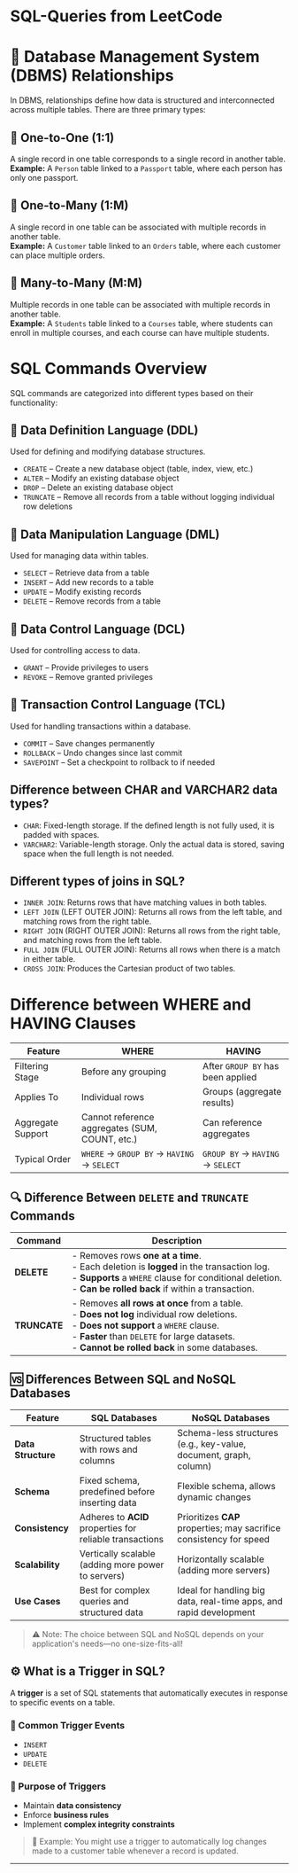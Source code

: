 # SQL-Queries from LeetCode

# 🔗 Database Management System (DBMS) Relationships

In DBMS, relationships define how data is structured and interconnected across multiple tables. There are three primary types:

## 📌 One-to-One (1:1)
A single record in one table corresponds to a single record in another table.  
**Example:** A `Person` table linked to a `Passport` table, where each person has only one passport.

## 📌 One-to-Many (1:M)
A single record in one table can be associated with multiple records in another table.  
**Example:** A `Customer` table linked to an `Orders` table, where each customer can place multiple orders.

## 📌 Many-to-Many (M:M)
Multiple records in one table can be associated with multiple records in another table.  
**Example:** A `Students` table linked to a `Courses` table, where students can enroll in multiple courses, and each course can have multiple students.

# SQL Commands Overview

SQL commands are categorized into different types based on their functionality:

## 📌 Data Definition Language (DDL)
Used for defining and modifying database structures.
- `CREATE` – Create a new database object (table, index, view, etc.)
- `ALTER` – Modify an existing database object
- `DROP` – Delete an existing database object
- `TRUNCATE` – Remove all records from a table without logging individual row deletions

## 📌 Data Manipulation Language (DML)
Used for managing data within tables.
- `SELECT` – Retrieve data from a table
- `INSERT` – Add new records to a table
- `UPDATE` – Modify existing records
- `DELETE` – Remove records from a table

## 📌 Data Control Language (DCL)
Used for controlling access to data.
- `GRANT` – Provide privileges to users
- `REVOKE` – Remove granted privileges

## 📌 Transaction Control Language (TCL)
Used for handling transactions within a database.
- `COMMIT` – Save changes permanently
- `ROLLBACK` – Undo changes since last commit
- `SAVEPOINT` – Set a checkpoint to rollback to if needed

## Difference between CHAR and VARCHAR2 data types?
- `CHAR`: Fixed-length storage. If the defined length is not fully used, it is padded with spaces.
- `VARCHAR2`: Variable-length storage. Only the actual data is stored, saving space when the full length is not needed.

##  Different types of joins in SQL?
- `INNER JOIN`: Returns rows that have matching values in both tables.
-  `LEFT JOIN` (LEFT OUTER JOIN): Returns all rows from the left table, and matching rows from the right table.
-  `RIGHT JOIN` (RIGHT OUTER JOIN): Returns all rows from the right table, and matching rows from the left table.
-  `FULL JOIN` (FULL OUTER JOIN): Returns all rows when there is a match in either table.
-  `CROSS JOIN`: Produces the Cartesian product of two tables.

# Difference between WHERE and HAVING Clauses

| Feature            | WHERE                                | HAVING                               |
|--------------------|--------------------------------------|--------------------------------------|
| Filtering Stage    | Before any grouping                  | After `GROUP BY` has been applied    |
| Applies To         | Individual rows                      | Groups (aggregate results)           |
| Aggregate Support  | Cannot reference aggregates (SUM, COUNT, etc.) | Can reference aggregates            |
| Typical Order      | `WHERE` → `GROUP BY` → `HAVING` → `SELECT` | `GROUP BY` → `HAVING` → `SELECT`  |

## 🔍 Difference Between `DELETE` and `TRUNCATE` Commands

| Command   | Description |
|-----------|-------------|
| **DELETE**   | - Removes rows **one at a time**.<br>- Each deletion is **logged** in the transaction log.<br>- **Supports** a `WHERE` clause for conditional deletion.<br>- **Can be rolled back** if within a transaction. |
| **TRUNCATE** | - Removes **all rows at once** from a table.<br>- **Does not log** individual row deletions.<br>- **Does not support** a `WHERE` clause.<br>- **Faster** than `DELETE` for large datasets.<br>- **Cannot be rolled back** in some databases. |

## 🆚 Differences Between SQL and NoSQL Databases

| Feature                  | **SQL Databases**                                         | **NoSQL Databases**                                                  |
|--------------------------|-----------------------------------------------------------|----------------------------------------------------------------------|
| **Data Structure**       | Structured tables with rows and columns                  | Schema-less structures (e.g., key-value, document, graph, column)   |
| **Schema**               | Fixed schema, predefined before inserting data           | Flexible schema, allows dynamic changes                             |
| **Consistency**          | Adheres to **ACID** properties for reliable transactions | Prioritizes **CAP** properties; may sacrifice consistency for speed |
| **Scalability**          | Vertically scalable (adding more power to servers)       | Horizontally scalable (adding more servers)                         |
| **Use Cases**            | Best for complex queries and structured data             | Ideal for handling big data, real-time apps, and rapid development  |

> ⚠️ Note: The choice between SQL and NoSQL depends on your application's needs—no one-size-fits-all!

## ⚙️ What is a Trigger in SQL?

A **trigger** is a set of SQL statements that automatically executes in response to specific events on a table.

### 🚀 Common Trigger Events
- `INSERT`
- `UPDATE`
- `DELETE`

### 🧠 Purpose of Triggers
- Maintain **data consistency**
- Enforce **business rules**
- Implement **complex integrity constraints**

> 📌 Example: You might use a trigger to automatically log changes made to a customer table whenever a record is updated.
---
